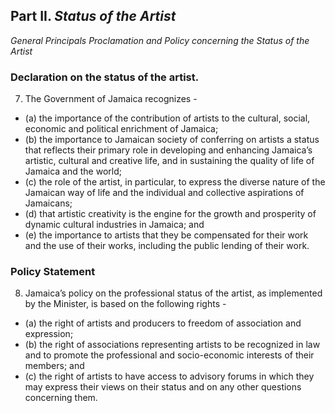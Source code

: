 ## Part II. *Status of the Artist*
*General Principals*
*Proclamation and Policy concerning the Status of the Artist*
### Declaration on the status of the artist.
7. The Government of Jamaica recognizes -
- (a) the importance of the contribution of artists to the cultural, social, economic and political enrichment of Jamaica;
- (b) the importance to Jamaican society of conferring on artists a status that reflects their primary role in developing and enhancing Jamaica’s artistic, cultural and creative life, and in sustaining the quality of life of Jamaica and the world;
- (c) the role of the artist, in particular, to express the diverse nature of the Jamaican way of life and the individual and collective aspirations of Jamaicans;
- (d) that artistic creativity is the engine for the growth and prosperity of dynamic cultural industries in Jamaica; and
- (e) the importance to artists that they be compensated for their work and the use of their works, including the public lending of their work.
### Policy Statement
8. Jamaica’s policy on the professional status of the artist, as implemented by the Minister, is based on the following rights -
- (a) the right of artists and producers to freedom of association and expression;
- (b) the right of associations representing artists to be recognized in law and to promote the professional and socio-economic interests of their members; and
- (c) the right of artists to have access to advisory forums in which they may express their views on their status and on any other questions concerning them.

